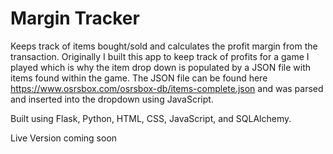 # Margin Tracker

Keeps track of items bought/sold and calculates the profit margin from the transaction. Originally I built this app to keep track of profits for a game I played which is why the item drop down is populated by a JSON file with items found within the game. The JSON file can be found here https://www.osrsbox.com/osrsbox-db/items-complete.json and was parsed and inserted into the dropdown using JavaScript.

Built using Flask, Python, HTML, CSS, JavaScript, and SQLAlchemy.

Live Version coming soon
